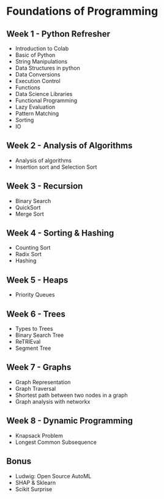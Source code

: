 # Foundations of Programming

## Week 1 - Python Refresher
- Introduction to Colab
- Basic of Python
- String Manipulations
- Data Structures in python
- Data Conversions
- Execution Control
- Functions
- Data Science Libraries
- Functional Programming
- Lazy Evaluation
- Pattern Matching
- Sorting
- IO
## Week 2 - Analysis of Algorithms
- Analysis of algorithms
- Insertion sort and Selection Sort
## Week 3 - Recursion
- Binary Search
- QuickSort
- Merge Sort
## Week 4 - Sorting & Hashing
- Counting Sort
- Radix Sort
- Hashing
## Week 5 - Heaps
- Priority Queues
## Week 6 - Trees
- Types to Trees
- Binary Search Tree
- ReTRIEval
- Segment Tree
## Week 7 - Graphs
- Graph Representation
- Graph Traversal
- Shortest path between two nodes in a graph
- Graph analysis with networkx
## Week 8 - Dynamic Programming
- Knapsack Problem
- Longest Common Subsequence
## Bonus
- Ludwig: Open Source AutoML
- SHAP & Sklearn
- Scikit Surprise